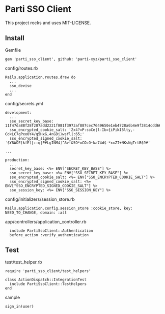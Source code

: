 # Parti SSO Client

This project rocks and uses MIT-LICENSE.

## Install

Gemfile

```
gem 'parti_sso_client', github: 'parti-xyz/parti_sso_client'
```

config/routes.rb

```
Rails.application.routes.draw do
  ...
  sso_devise
  ...
end
```

config/secrets.yml
```
development:
  ...
  sso_secret_key_base: 11f47da88f28f287add2221f081f3972af887cec7649650e1eb4728a6b4e9f3814cdd6632e7b550704cb90ffd15183cc53d6beb31e7d5a2112b891dc807be21c
  sso_encrypted_cookie_salt: 'Zx4?=P:soCe|l-Ib={iPikI5lty,-Cd<LC7gPxoOY4/g5HxG,4nGDj)wsfl|:65;'
  sso_encrypted_signed_cookie_salt: '$Y8WOE[kfE(|::q|P#LgINM4]^&>!&5O*xCOcO~ka74d$-*xxZI+NKsNgTrtB$9#'

...

production:
  ...
  secret_key_base: <%= ENV["SECRET_KEY_BASE"] %>
  sso_secret_key_base: <%= ENV["SSO_SECRET_KEY_BASE"] %>
  sso_encrypted_cookie_salt: <%= ENV["SSO_ENCRYPTED_COOKIE_SALT"] %>
  sso_encrypted_signed_cookie_salt: <%= ENV["SSO_ENCRYPTED_SIGNED_COOKIE_SALT"] %>
  sso_session_key: <%= ENV["SSO_SESSION_KEY"] %>
```

config/initializers/session_store.rb
```
Rails.application.config.session_store :cookie_store, key: NEED_TO_CHANGE, domain: :all
```

app/controllers/application_controller.rb
```
  include PartiSsoClient::Authentication
  before_action :verify_authentication
```

## Test

test/test_helper.rb

```
require 'parti_sso_client/test_helpers'

class ActionDispatch::IntegrationTest
  include PartiSsoClient::TestHelpers
end
```

sample

```
sign_in(user)
```
